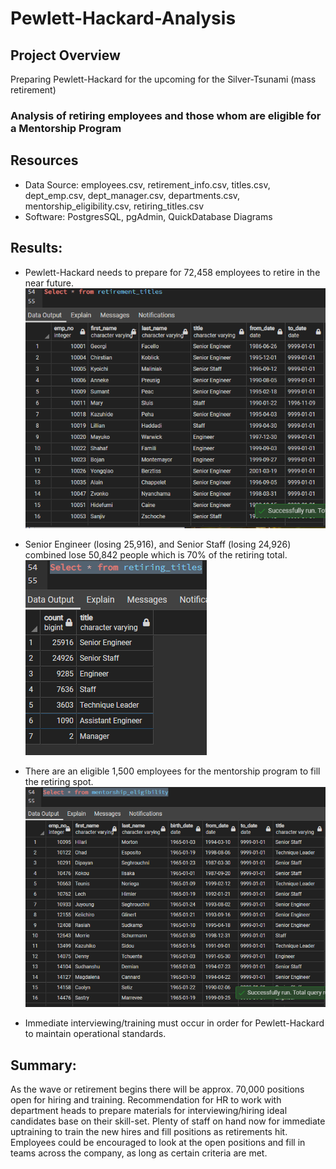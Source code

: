 # Pewlett-Hackard-Analysis

## Project Overview
Preparing Pewlett-Hackard for the upcoming for the Silver-Tsunami (mass retirement)
### Analysis of retiring employees and those whom are eligible for a Mentorship Program

## Resources
- Data Source: employees.csv, retirement_info.csv, titles.csv, dept_emp.csv, dept_manager.csv, departments.csv, mentorship_eligibility.csv, retiring_titles.csv
- Software: PostgresSQL, pgAdmin, QuickDatabase Diagrams

## Results: 
- Pewlett-Hackard needs to prepare for 72,458 employees to retire in the near future.![Retirement Titles](retirement_titles.png)

- Senior Engineer (losing 25,916), and Senior Staff (losing 24,926) combined lose 50,842 people which is 70% of the retiring total.![Retiring TItles](retiring_titles.png)


- There are an eligible 1,500 employees for the mentorship program to fill the retiring spot.![Mentorship Eligibility](mentorship_eligibility.png)

- Immediate interviewing/training must occur in order for Pewlett-Hackard to maintain operational standards.

## Summary: 
As the wave or retirement begins there will be approx. 70,000 positions open for hiring and training. Recommendation for HR to work with department heads to prepare materials for interviewing/hiring ideal candidates base on their skill-set.
Plenty of staff on hand now for immediate uptraining to train the new hires and fill positions as retirements hit.
Employees could be encouraged to look at the open positions and fill in teams across the company, as long as certain criteria are met.

